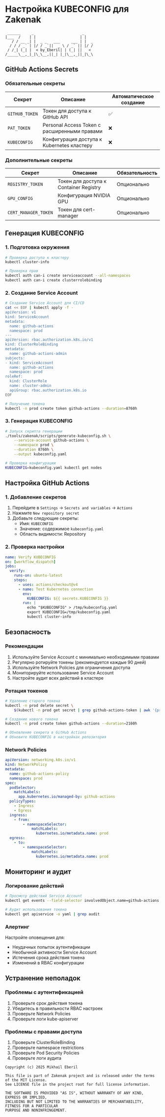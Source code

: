 # Настройка KUBECONFIG для Zakenak

```ascii
 ______     _                      _    
|___  /    | |                    | |   
   / / __ _| |  _ _   ___     ___ | |  _
  / / / _` | |/ / _`||  _ \ / _` || |/ /
 / /_| (_| |  < by_Eberil| | (_| ||   < 
/_____\__,_|_|\_\__,||_| |_|\__,_||_|\_\
```


## GitHub Actions Secrets

### Обязательные секреты
| Секрет | Описание | Автоматическое создание |
|--------|-----------|------------------------|
| `GITHUB_TOKEN` | Токен для доступа к GitHub API | ✅ |
| `PAT_TOKEN` | Personal Access Token с расширенными правами | ❌ |
| `KUBECONFIG` | Конфигурация доступа к Kubernetes кластеру | ❌ |

### Дополнительные секреты
| Секрет | Описание | Обязательность |
|--------|-----------|----------------|
| `REGISTRY_TOKEN` | Токен для доступа к Container Registry | Опционально |
| `GPU_CONFIG` | Конфигурация NVIDIA GPU | Опционально |
| `CERT_MANAGER_TOKEN` | Токен для cert-manager | Опционально |

## Генерация KUBECONFIG

### 1. Подготовка окружения
```bash
# Проверка доступа к кластеру
kubectl cluster-info

# Проверка прав
kubectl auth can-i create serviceaccount --all-namespaces
kubectl auth can-i create clusterrolebinding
```

### 2. Создание Service Account
```bash
# Создание Service Account для CI/CD
cat << EOF | kubectl apply -f -
apiVersion: v1
kind: ServiceAccount
metadata:
  name: github-actions
  namespace: prod
---
apiVersion: rbac.authorization.k8s.io/v1
kind: ClusterRoleBinding
metadata:
  name: github-actions-admin
subjects:
- kind: ServiceAccount
  name: github-actions
  namespace: prod
roleRef:
  kind: ClusterRole
  name: cluster-admin
  apiGroup: rbac.authorization.k8s.io
EOF

# Получение токена
kubectl -n prod create token github-actions --duration=8760h
```

### 3. Генерация KUBECONFIG
```bash
# Запуск скрипта генерации
./tools/zakenak/scripts/generate-kubeconfig.sh \
    --service-account github-actions \
    --namespace prod \
    --duration 8760h \
    --output kubeconfig.yaml

# Проверка конфигурации
KUBECONFIG=kubeconfig.yaml kubectl get nodes
```

## Настройка GitHub Actions

### 1. Добавление секретов
1. Перейдите в `Settings` → `Secrets and variables` → `Actions`
2. Нажмите `New repository secret`
3. Добавьте следующие секреты:
   - Имя: `KUBECONFIG`
   - Значение: содержимое `kubeconfig.yaml`
   - Область видимости: Repository

### 2. Проверка настройки
```yaml
name: Verify KUBECONFIG
on: [workflow_dispatch]
jobs:
  verify:
    runs-on: ubuntu-latest
    steps:
      - uses: actions/checkout@v4
      - name: Test Kubernetes connection
        env:
          KUBECONFIG: ${{ secrets.KUBECONFIG }}
        run: |
          echo "$KUBECONFIG" > /tmp/kubeconfig.yaml
          export KUBECONFIG=/tmp/kubeconfig.yaml
          kubectl cluster-info
```

## Безопасность

### Рекомендации
1. Используйте Service Account с минимально необходимыми правами
2. Регулярно ротируйте токены (рекомендуется каждые 90 дней)
3. Используйте Network Policies для ограничения доступа
4. Мониторируйте использование Service Account
5. Настройте аудит всех действий в кластере

### Ротация токенов
```bash
# Удаление старого токена
kubectl -n prod delete secret \
    $(kubectl -n prod get secret | grep github-actions-token | awk '{print $1}')

# Создание нового токена
kubectl -n prod create token github-actions --duration=2160h

# Обновление секрета в GitHub Actions
# Обновите KUBECONFIG в настройках репозитория
```

### Network Policies
```yaml
apiVersion: networking.k8s.io/v1
kind: NetworkPolicy
metadata:
  name: github-actions-policy
  namespace: prod
spec:
  podSelector:
    matchLabels:
      app.kubernetes.io/managed-by: github-actions
  policyTypes:
    - Ingress
    - Egress
  ingress:
    - from:
        - namespaceSelector:
            matchLabels:
              kubernetes.io/metadata.name: prod
  egress:
    - to:
        - namespaceSelector:
            matchLabels:
              kubernetes.io/metadata.name: prod
```

## Мониторинг и аудит

### Логирование действий
```bash
# Просмотр действий Service Account
kubectl get events --field-selector involvedObject.name=github-actions -n prod

# Аудит использования токена
kubectl get apiservice -o yaml | grep audit
```

### Алертинг
Настройте оповещения для:
- Неудачных попыток аутентификации
- Необычной активности Service Account
- Истечения срока действия токена
- Изменений в RBAC конфигурации

## Устранение неполадок

### Проблемы с аутентификацией
1. Проверьте срок действия токена
2. Убедитесь в правильности RBAC настроек
3. Проверьте Network Policies
4. Проверьте логи kube-apiserver

### Проблемы с правами доступа
1. Проверьте ClusterRoleBinding
2. Проверьте namespace restrictions
3. Проверьте Pod Security Policies
4. Проверьте логи аудита

```plain text
Copyright (c) 2025 Mikhail Eberil

This file is part of Zakenak project and is released under the terms of the MIT License. 
See LICENSE file in the project root for full license information.

THE SOFTWARE IS PROVIDED "AS IS", WITHOUT WARRANTY OF ANY KIND, EXPRESS OR IMPLIED, 
INCLUDING BUT NOT LIMITED TO THE WARRANTIES OF MERCHANTABILITY, FITNESS FOR A PARTICULAR 
PURPOSE AND NONINFRINGEMENT.
```
